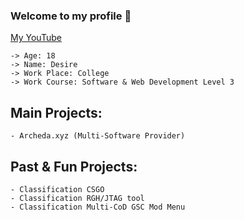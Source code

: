 ### Welcome to my profile 🌹

[My YouTube](https://www.youtube.com/c/Desire2K17/)

```
-> Age: 18
-> Name: Desire
-> Work Place: College
-> Work Course: Software & Web Development Level 3
```

## Main Projects:
```
- Archeda.xyz (Multi-Software Provider)
```

## Past & Fun Projects:
```
- Classification CSGO
- Classification RGH/JTAG tool
- Classification Multi-CoD GSC Mod Menu
```
